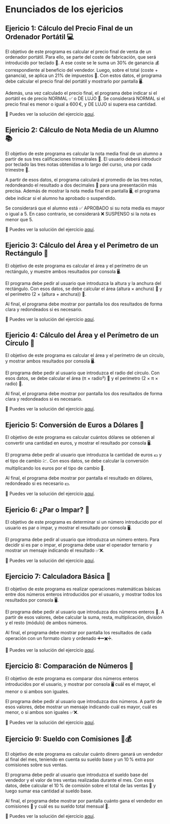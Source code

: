 # Enunciados de los ejericios
## Ejericio 1: Cálculo del Precio Final de un Ordenador Portátil 💻

El objetivo de este programa es calcular el precio final de venta de un ordenador portátil. Para ello, se parte del coste de fabricación, que será introducido por teclado 🧾. A ese coste se le suma un 30% de ganancia 💰 correspondiente al beneficio del vendedor. Luego, sobre el total (coste + ganancia), se aplica un 21% de impuestos 🧾. Con estos datos, el programa debe calcular el precio final del portátil y mostrarlo por pantalla 🖥️.

Además, una vez calculado el precio final, el programa debe indicar si el portátil es de precio NORMAL ✅ o DE LUJO 💎. Se considerará NORMAL si el precio final es menor o igual a 600 €, y DE LUJO si supera esa cantidad.

🔗 Puedes ver la solución del ejercicio [aquí](EjercicioPrecioPortatil.java).

## Ejericio 2: Cálculo de Nota Media de un Alumno 📚

El objetivo de este programa es calcular la nota media final de un alumno a partir de sus tres calificaciones trimestrales 📝. El usuario deberá introducir por teclado las tres notas obtenidas a lo largo del curso, una por cada trimestre 📅.

A partir de esos datos, el programa calculará el promedio de las tres notas, redondeando el resultado a dos decimales 🎯 para una presentación más precisa. Además de mostrar la nota media final en pantalla 🖥️, el programa debe indicar si el alumno ha aprobado o suspendido.

Se considerará que el alumno está ✅ APROBADO si su nota media es mayor o igual a 5. En caso contrario, se considerará ❌ SUSPENSO si la nota es menor que 5.

🔗 Puedes ver la solución del ejercicio [aquí](EjercicioNotaMedia.java).

## Ejericio 3: Cálculo del Área y el Perímetro de un Rectángulo 📐

El objetivo de este programa es calcular el área y el perímetro de un rectángulo, y muestre ambos resultados por consola 🖥️.

El programa debe pedir al usuario que introduzca la altura y la anchura del rectángulo. Con esos datos, se debe calcular el área (altura × anchura) 🧮 y el perímetro (2 × (altura + anchura)) 📏.

Al final, el programa debe mostrar por pantalla los dos resultados de forma clara y redondeados si es necesario.

🔗 Puedes ver la solución del ejercicio [aquí](EjercicioRectangulo.java).

## Ejericio 4: Cálculo del Área y el Perímetro de un Círculo 🔵

El objetivo de este programa es calcular el área y el perímetro de un círculo, y mostrar ambos resultados por consola 🖥️.

El programa debe pedir al usuario que introduzca el radio del círculo. Con esos datos, se debe calcular el área (π × radio²) 🧮 y el perímetro (2 × π × radio) 📏.

Al final, el programa debe mostrar por pantalla los dos resultados de forma clara y redondeados si es necesario.

🔗 Puedes ver la solución del ejercicio [aquí](EjercicioCirculo.java).

## Ejericio 5: Conversión de Euros a Dólares 💱

El objetivo de este programa es calcular cuántos dólares se obtienen al convertir una cantidad en euros, y mostrar el resultado por consola 🖥️.

El programa debe pedir al usuario que introduzca la cantidad de euros 💶 y el tipo de cambio 💹. Con esos datos, se debe calcular la conversión multiplicando los euros por el tipo de cambio 🔁.

Al final, el programa debe mostrar por pantalla el resultado en dólares, redondeado si es necesario 💵.

🔗 Puedes ver la solución del ejercicio [aquí](EjercicioConversor.java).

## Ejericio 6: ¿Par o Impar? 🔢

El objetivo de este programa es determinar si un número introducido por el usuario es par o impar, y mostrar el resultado por consola 🖥️.

El programa debe pedir al usuario que introduzca un número entero. Para decidir si es par o impar, el programa debe usar el operador ternario y mostrar un mensaje indicando el resultado ✅❌.

🔗 Puedes ver la solución del ejercicio [aquí](EjercicioParImpar.java).

## Ejercicio 7: Calculadora Básica 🧮

El objetivo de este programa es realizar operaciones matemáticas básicas entre dos números enteros introducidos por el usuario, y mostrar todos los resultados por consola 🖥️.

El programa debe pedir al usuario que introduzca dos números enteros 🔢. A partir de esos valores, debe calcular la suma, resta, multiplicación, división y el resto (módulo) de ambos números.

Al final, el programa debe mostrar por pantalla los resultados de cada operación con un formato claro y ordenado ➕➖✖️➗.

🔗 Puedes ver la solución del ejercicio [aquí](EjercicioCalculadoraBasica.java).

## Ejercicio 8: Comparación de Números 🔢

El objetivo de este programa es comparar dos números enteros introducidos por el usuario, y mostrar por consola 🖥️ cuál es el mayor, el menor o si ambos son iguales.

El programa debe pedir al usuario que introduzca dos números. A partir de esos valores, debe mostrar un mensaje indicando cuál es mayor, cuál es menor, o si ambos son iguales ✅❌.

🔗 Puedes ver la solución del ejercicio [aquí](EjercicioComparacion.java).

## Ejercicio 9: Sueldo con Comisiones 💼💰

El objetivo de este programa es calcular cuánto dinero ganará un vendedor al final del mes, teniendo en cuenta su sueldo base y un 10 % extra por comisiones sobre sus ventas.

El programa debe pedir al usuario que introduzca el sueldo base del vendedor y el valor de tres ventas realizadas durante el mes. Con esos datos, debe calcular el 10 % de comisión sobre el total de las ventas 🧾 y luego sumar esa cantidad al sueldo base.

Al final, el programa debe mostrar por pantalla cuánto gana el vendedor en comisiones 💸 y cuál es su sueldo total mensual 💼.

🔗 Puedes ver la solución del ejercicio [aquí](EjercicioSueldoConComisiones.java).
